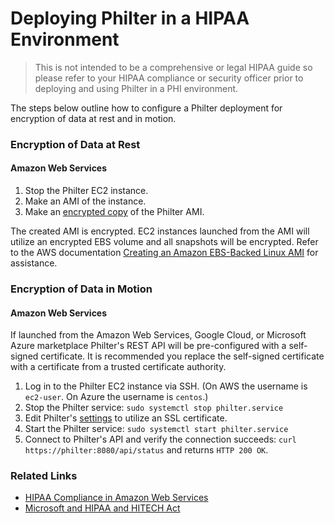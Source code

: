 # Deploying Philter in a HIPAA Environment

> This is not intended to be a comprehensive or legal HIPAA guide so please refer to your HIPAA compliance or security officer prior to deploying and using Philter in a PHI environment.


The steps below outline how to configure a Philter deployment for encryption of data at rest and in motion.

### Encryption of Data at Rest

#### Amazon Web Services

1. Stop the Philter EC2 instance.
2. Make an AMI of the instance.
3. Make an [encrypted copy](https://docs.aws.amazon.com/AWSEC2/latest/UserGuide/CopyingAMIs.html#ami-copy-encryption) of the Philter AMI.

The created AMI is encrypted. EC2 instances launched from the AMI will utilize an encrypted EBS volume and all snapshots will be encrypted. Refer to the AWS documentation [Creating an Amazon EBS-Backed Linux AMI](https://docs.aws.amazon.com/AWSEC2/latest/UserGuide/creating-an-ami-ebs.html) for assistance.

### Encryption of Data in Motion

#### Amazon Web Services

If launched from the Amazon Web Services, Google Cloud, or Microsoft Azure marketplace Philter's REST API will be pre-configured with a self-signed certificate. It is recommended you replace the self-signed certificate with a certificate from a trusted certificate authority.

1. Log in to the Philter EC2 instance via SSH. (On AWS the username is `ec2-user`. On Azure the username is `centos`.)
2. Stop the Philter service: `sudo systemctl stop philter.service`
3. Edit Philter's [settings](settings.md) to utilize an SSL certificate.
4. Start the Philter service: `sudo systemctl start philter.service`
5. Connect to Philter's API and verify the connection succeeds: `curl https://philter:8080/api/status` and returns `HTTP 200 OK`.

### Related Links

* [HIPAA Compliance in Amazon Web Services](https://aws.amazon.com/compliance/hipaa-compliance/)
* [Microsoft and HIPAA and HITECH Act](https://www.microsoft.com/en-us/trustcenter/compliance/hipaa)
